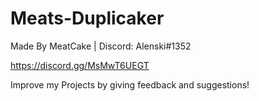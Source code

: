 # Meats-Duplicaker

Made By MeatCake | Discord: Alenski#1352

https://discord.gg/MsMwT6UEGT

Improve my Projects by giving feedback and suggestions!
